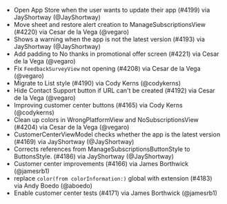 * Open App Store when the user wants to update their app (#4199) via JayShortway (@JayShortway)
* Move sheet and restore alert creation to ManageSubscriptionsView (#4220) via Cesar de la Vega (@vegaro)
* Shows a warning when the app is not the latest version (#4193) via JayShortway (@JayShortway)
* Add padding to No thanks in promotional offer screen (#4221) via Cesar de la Vega (@vegaro)
* Fix `FeedbackSurveyView` not opening (#4208) via Cesar de la Vega (@vegaro)
* Migrate to List style (#4190) via Cody Kerns (@codykerns)
* Hide Contact Support button if URL can't be created (#4192) via Cesar de la Vega (@vegaro)
* Improving customer center buttons (#4165) via Cody Kerns (@codykerns)
* Clean up colors in WrongPlatformView and NoSubscriptionsView (#4204) via Cesar de la Vega (@vegaro)
* CustomerCenterViewModel checks whether the app is the latest version (#4169) via JayShortway (@JayShortway)
* Corrects references from ManageSubscriptionsButtonStyle to ButtonsStyle.  (#4186) via JayShortway (@JayShortway)
* Customer center improvements (#4166) via James Borthwick (@jamesrb1)
* replace `color(from colorInformation:)` global with extension (#4183) via Andy Boedo (@aboedo)
* Enable customer center tests (#4171) via James Borthwick (@jamesrb1)